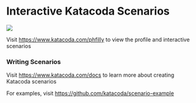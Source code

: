 # Interactive Katacoda Scenarios

[![](http://shields.katacoda.com/katacoda/phfilly/count.svg)](https://www.katacoda.com/phfilly "Get your profile on Katacoda.com")

Visit https://www.katacoda.com/phfilly to view the profile and interactive scenarios

### Writing Scenarios
Visit https://www.katacoda.com/docs to learn more about creating Katacoda scenarios

For examples, visit https://github.com/katacoda/scenario-example

